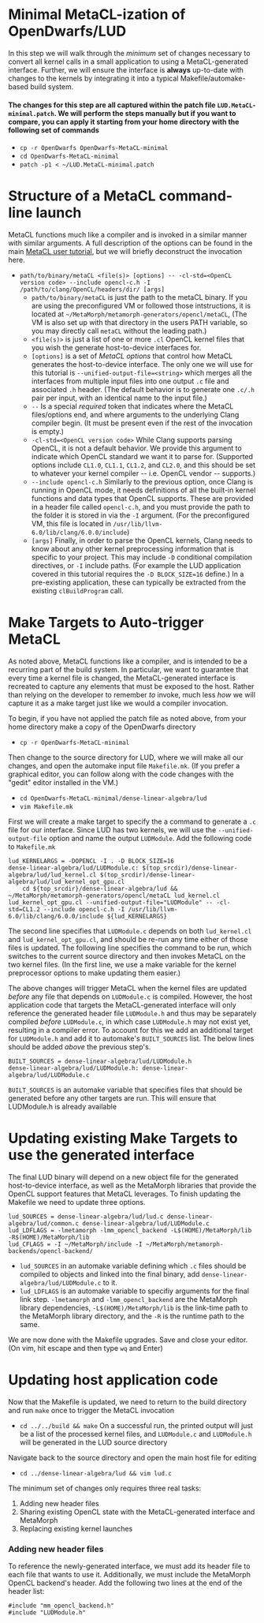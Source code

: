 # Minimal MetaCL-ization of OpenDwarfs/LUD

In this step we will walk through the _minimum_ set of changes necessary to convert all kernel calls in a small application to using a MetaCL-generated interface. Further, we will ensure the interface is **always** up-to-date with changes to the kernels by integrating it into a typical Makefile/automake-based build system.

#### The changes for this step are all captured within the patch file `LUD.MetaCL-minimal.patch`. We will perform the steps manually but if you want to compare, you can apply it starting from your home directory with the following set of commands
* `cp -r OpenDwarfs OpenDwarfs-MetaCL-minimal`
* `cd OpenDwarfs-MetaCL-minimal`
* `patch -p1 < ~/LUD.MetaCL-minimal.patch`

# Structure of a MetaCL command-line launch
MetaCL functions much like a compiler and is invoked in a similar manner with similar arguments. A full description of the options can be found in the main [MetaCL user tutorial](https://github.com/vtsynergy/MetaMorph/tree/master/metamorph-generators/opencl/docs/tutorials), but we will briefly deconstruct the invocation here.
* `path/to/binary/metaCL <file(s)> [options] -- -cl-std=<OpenCL version code> --include opencl-c.h -I /path/to/clang/OpenCL/headers/dir/ [args]`
    * `path/to/binary/metaCL` is just the path to the metaCL binary. If you are using the preconfigured VM or followed those intstructions, it is located at `~/MetaMorph/metamorph-generators/opencl/metaCL`, (The VM is also set up with that directory in the users PATH variable, so you may directly call `metaCL` without the leading path.)
	* `<file(s)>` is just a list of one or more `.cl` OpenCL kernel files that you wish the generate host-to-device interfaces for.
	* `[options]` is a set of _MetaCL options_ that control how MetaCL generates the host-to-device interface. The only one we will use for this tutorial is `--unified-output-file=<string>` which merges all the interfaces from multiple input files into one output `.c` file and associated `.h` header. (The default behavior is to generate one `.c/.h` pair per input, with an identical name to the input file.)
	* `--` Is a special _required_ token that indicates where the MetaCL files/options end, and where arguments to the underlying Clang compiler begin. (It must be present even if the rest of the invocation is empty.)
	* `-cl-std=<OpenCL version code>` While Clang supports parsing OpenCL, it is not a default behavior. We provide this argument to indicate which OpenCL standard we want it to parse for. (Supported options include `CL1.0`, `CL1.1`, `CL1.2`, and `CL2.0`, and this should be set to whatever your kernel compiler -- i.e. OpenCL vendor -- supports.)
	* `--include opencl-c.h` Similarly to the previous option, once Clang is running in OpenCL mode, it needs definitions of all the built-in kernel functions and data types that OpenCL supports. These are provided in a header file called `opencl-c.h`, and you must provide the path to the folder it is stored in via the `-I` argument. (For the preconfigured VM, this file is located in `/usr/lib/llvm-6.0/lib/clang/6.0.0/include`)
	* `[args]` Finally, in order to parse the OpenCL kernels, Clang needs to know about any other kernel preprocessing information that is specific to your project. This may include `-D` conditional compilation directives, or `-I` include paths. (For example the LUD application covered in this tutorial requires the `-D BLOCK_SIZE=16` define.) In a pre-existing application, these can typically be extracted from the existing `clBuildProgram` call.
	
# Make Targets to Auto-trigger MetaCL
As noted above, MetaCL functions like a compiler, and is intended to be a recurring part of the build system. In particular, we want to guarantee that every time a kernel file is changed, the MetaCL-generated interface is recreated to capture any elements that must be exposed to the host. Rather than relying on the developer to remember _to_ invoke, much less _how_ we will capture it as a make target just like we would a compiler invocation.

To begin, if you have not applied the patch file as noted above, from your home directory make a copy of the OpenDwarfs directory
* `cp -r OpenDwarfs-MetaCL-minimal`

Then change to the source directory for LUD, where we will make all our changes, and open the automake input file `Makefile.mk`. (If you prefer a graphical editor, you can follow along with the code changes with the "gedit" editor installed in the VM.)
* `cd OpenDwarfs-MetaCL-minimal/dense-linear-algebra/lud`
* `vim Makefile.mk`

First we will create a make target to specify the a command to generate a `.c` file for our interface. Since LUD has two kernels, we will use the `--unified-output-file` option and name the output `LUDModule`. Add the following code to `Makefile.mk`
```
lud_KERNELARGS = -DOPENCL -I . -D BLOCK_SIZE=16
dense-linear-algebra/lud/LUDModule.c: $(top_srcdir)/dense-linear-algebra/lud/lud_kernel.cl $(top_srcdir)/dense-linear-algebra/lud/lud_kernel_opt_gpu.cl
	cd ${top_srcdir}/dense-linear-algebra/lud && ~/MetaMorph/metamorph-generators/opencl/metaCL lud_kernel.cl lud_kernel_opt_gpu.cl --unified-output-file="LUDModule" -- -cl-std=CL1.2 --include opencl-c.h -I /usr/lib/llvm-6.0/lib/clang/6.0.0/include ${lud_KERNELARGS}
```
The second line specifies that `LUDModule.c` depends on both `lud_kernel.cl` and `lud_kernel_opt_gpu.cl`, and should be re-run any time either of those files is updated. The following line specifies the command to be run, which switches to the current source directory and then invokes MetaCL on the two kernel files. (In the first line, we use a make variable for the kernel preprocessor options to make updating them easier.)

The above changes will trigger MetaCL when the kernel files are updated _before_ any file that depends on `LUDModule.c` is compiled. However, the host application code that targets the MetaCL-generated interface will only reference the generated header file `LUDModule.h` and thus may be separately compiled _before_ `LUDModule.c`, in which case `LUDModule.h` may not exist yet, resulting in a compiler error. To account for this we add an additional target for `LUDModule.h` and add it to automake's `BUILT_SOURCES` list. The below lines should be added _above_ the previous step's.
```
BUILT_SOURCES = dense-linear-algebra/lud/LUDModule.h
dense-linear-algebra/lud/LUDModule.h: dense-linear-algebra/lud/LUDModule.c
```
`BUILT_SOURCES` is an automake variable that specifies files that should be generated before any other targets are run. This will ensure that LUDModule.h is already available 

# Updating existing Make Targets to use the generated interface
The final LUD binary will depend on a new object file for the generated host-to-device interface, as well as the MetaMorph libraries that provide the OpenCL support features that MetaCL leverages. To finish updating the Makefile we need to update three options.
```
lud_SOURCES = dense-linear-algebra/lud/lud.c dense-linear-algebra/lud/common.c dense-linear-algebra/lud/LUDModule.c
lud_LDFLAGS = -lmetamorph -lmm_opencl_backend -L$(HOME)/MetaMorph/lib -R$(HOME)/MetaMorph/lib
lud_CFLAGS = -I ~/MetaMorph/include -I ~/MetaMorph/metamorph-backends/opencl-backend/
```
* `lud_SOURCES` in an automake variable defining which `.c` files should be compiled to objects and linked into the final binary, add `dense-linear-algebra/lud/LUDModule.c` to it.
* `lud_LDFLAGS` is an automake variable to specifiy arguments for the final link step. `-lmetamorph` and `-lmm_opencl_backend` are the MetaMorph library dependencies, `-L$(HOME)/MetaMorph/lib` is the link-time path to the MetaMorph library directory, and the `-R` is the runtime path to the same.

We are now done with the Makefile upgrades. Save and close your editor. (On vim, hit escape and then type `wq` and Enter)

# Updating host application code
Now that the Makefile is updated, we need to return to the build directory and run `make` once to trigger the MetaCL invocation
* `cd ../../build && make`
On a successful run, the printed output will just be a list of the processed kernel files, and `LUDModule.c` and `LUDModule.h` will be generated in the LUD source directory

Navigate back to the source directory and open the main host file for editing
* `cd ../dense-linear-algebra/lud && vim lud.c`

The minimum set of changes only requires three real tasks:
1. Adding new header files
2. Sharing existing OpenCL state with the MetaCL-generated interface and MetaMorph
3. Replacing existing kernel launches

### Adding new header files
To reference the newly-generated interface, we must add its header file to each file that wants to use it. Additionally, we must include the MetaMorph OpenCL backend's header. Add the following two lines at the end of the header list:
```
#include "mm_opencl_backend.h"
#include "LUDModule.h"
```

